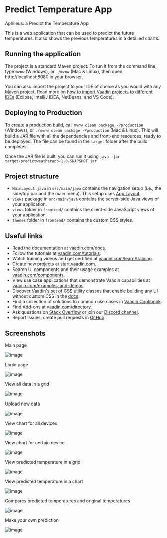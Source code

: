 # Predict Temperature App

<!-- This project can be used as a starting point to create your own Vaadin application with Spring Boot.
It contains all the necessary configuration and some placeholder files to get you started. -->

Aphileus: a Predict the Temperature App

This is a web application that can be used to predict the future temperatures. It also shows the previous temperatures in a detailed charts.

## Running the application

The project is a standard Maven project. To run it from the command line,
type `mvnw` (Windows), or `./mvnw` (Mac & Linux), then open
http://localhost:8080 in your browser.

You can also import the project to your IDE of choice as you would with any
Maven project. Read more on [how to import Vaadin projects to different 
IDEs](https://vaadin.com/docs/latest/flow/guide/step-by-step/importing) (Eclipse, IntelliJ IDEA, NetBeans, and VS Code).

## Deploying to Production

To create a production build, call `mvnw clean package -Pproduction` (Windows),
or `./mvnw clean package -Pproduction` (Mac & Linux).
This will build a JAR file with all the dependencies and front-end resources,
ready to be deployed. The file can be found in the `target` folder after the build completes.

Once the JAR file is built, you can run it using
`java -jar target/predictweatherapp-1.0-SNAPSHOT.jar`

## Project structure

- `MainLayout.java` in `src/main/java` contains the navigation setup (i.e., the
  side/top bar and the main menu). This setup uses
  [App Layout](https://vaadin.com/components/vaadin-app-layout).
- `views` package in `src/main/java` contains the server-side Java views of your application.
- `views` folder in `frontend/` contains the client-side JavaScript views of your application.
- `themes` folder in `frontend/` contains the custom CSS styles.

## Useful links

- Read the documentation at [vaadin.com/docs](https://vaadin.com/docs).
- Follow the tutorials at [vaadin.com/tutorials](https://vaadin.com/tutorials).
- Watch training videos and get certified at [vaadin.com/learn/training](https://vaadin.com/learn/training).
- Create new projects at [start.vaadin.com](https://start.vaadin.com/).
- Search UI components and their usage examples at [vaadin.com/components](https://vaadin.com/components).
- View use case applications that demonstrate Vaadin capabilities at [vaadin.com/examples-and-demos](https://vaadin.com/examples-and-demos).
- Discover Vaadin's set of CSS utility classes that enable building any UI without custom CSS in the [docs](https://vaadin.com/docs/latest/ds/foundation/utility-classes). 
- Find a collection of solutions to common use cases in [Vaadin Cookbook](https://cookbook.vaadin.com/).
- Find Add-ons at [vaadin.com/directory](https://vaadin.com/directory).
- Ask questions on [Stack Overflow](https://stackoverflow.com/questions/tagged/vaadin) or join our [Discord channel](https://discord.gg/MYFq5RTbBn).
- Report issues, create pull requests in [GitHub](https://github.com/vaadin/platform).

## Screenshots

Main page

![image](https://user-images.githubusercontent.com/104175839/165236311-64e02a2f-77cd-4e17-bae0-9ce097f43981.png)

Login page

![image](https://user-images.githubusercontent.com/104175839/165236346-4f2befc8-e030-4445-8ad8-98eff0c6da06.png)

View all data in a grid

![image](https://user-images.githubusercontent.com/104175839/165236411-cffc3a07-348e-4532-a2f7-8b09ed2fd456.png)

Upload new data

![image](https://user-images.githubusercontent.com/104175839/165236495-980a6686-bde2-4752-ab73-fdaf8ccb42a6.png)

View chart for all devices

![image](https://user-images.githubusercontent.com/104175839/165236568-cff761d3-591f-42f3-bd36-1d3fb1b51769.png)

View chart for certain device

![image](https://user-images.githubusercontent.com/104175839/165236626-f753d815-9310-4af9-ab73-7f7ec9e15bad.png)

View predicted temperature in a grid

![image](https://user-images.githubusercontent.com/104175839/165236807-172f4b5d-1512-4140-b7ba-33e5015db66b.png)

View predicted temperature in a chart

![image](https://user-images.githubusercontent.com/104175839/165236841-5fb3606c-32be-413d-b5db-e324d08da45d.png)

Compares predicted temperatures and original temperatures

![image](https://user-images.githubusercontent.com/104175839/165236885-fee24da8-935d-4a44-8109-68225c40926c.png)

Make your own prediction

![image](https://user-images.githubusercontent.com/104175839/165356106-5339158c-034f-45e7-ba8e-e7fff72eece5.png)

